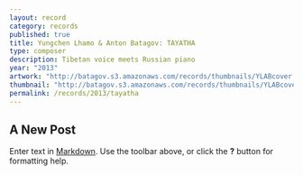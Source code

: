 ```yaml
---
layout: record
category: records
published: true
title: Yungchen Lhamo & Anton Batagov: TAYATHA
type: composer
description: Tibetan voice meets Russian piano
year: "2013"
artwork: "http://batagov.s3.amazonaws.com/records/thumbnails/YLABcover.jpg"
thumbnail: "http://batagov.s3.amazonaws.com/records/thumbnails/YLABcover.jpg"
permalink: /records/2013/tayatha
---
```


## A New Post

Enter text in [Markdown](http://daringfireball.net/projects/markdown/). Use the toolbar above, or click the **?** button for formatting help.
